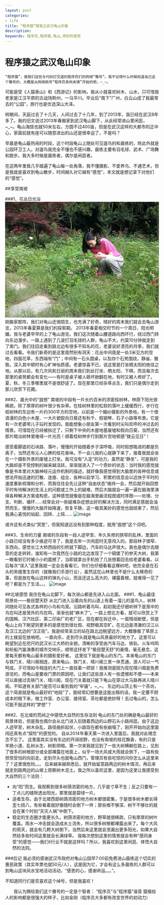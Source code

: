 ```yaml
---
layout: post
categories: 
- life 
title: “程序猿”随笔之武汉龟山印象
description: 
keywords: 程序员,程序猿,龟山,奇妙的感觉
---
```


程序猿之武汉龟山印象
==========
    “程序猿”，是我们这些与代码打交道的程序员们的网络“雅号”。我不记得什么时候知道自己这个雅号的，大概是从网络疯传“程序员卖肉夹馍”开始的吧，~_~。

可能是受《人猿泰山》和《西游记》的影响，我从小就喜欢树木、山水，只可惜我老家是江汉平原的古战场荆州，一马平川。毕业后“南下”广州，白云山成了我最常去的“公园”，旅行也是优选深山大泽。

转眼间，天庭过去了十几天，人间过去了十几年，到了2013年，我已经在武汉8年多了。我的旧文说过2013年春搬家到武汉龟山脚下，从此经常进山里闲逛， ~_~。龟山海拔也就50米左右，方圆不过400亩，但是在武汉这样的大都市的正中心，家面前就有座可以随意进出的山还是很幸运了，不是吗？

早晨是龟山最热闹的时段，这个时段龟山上随处可见遛鸟的和晨练的，除此外就是公园环卫工人。对遛鸟我完全不懂也不感兴趣，晨练主要有羽毛球、武术、广场舞和跑步。我大多时候是晨练者，偶尔是闲逛者。

在这两年里我几乎踏遍了龟山每一处角落，我不懂摄影、不爱养鸟、不通艺术，但是我就是喜欢到龟山散步，时间越久对它越有“感觉”，本文就是想记录下对他们的“感觉”。


##享受南坡

###1、花丛日光浴
![image](/resources/postimg/huacong.jpg)
刚搬家那阵，我们对龟山还很陌生，也充满了好奇，晴好的周末我们就会去龟山游览，2013年春夏算是我们的探索期。
2013年春夏相交时节的一个周日，阳光明媚，我与老婆早早的上了龟山游览。我们这次随着山腰道路向西环行，绕过西门转向东边漫步。一路上遇到了几波打羽毛球的人群，龟山不大，约莫10分钟就走到了南门。我们往回走看到路北边有很多不知名的花，老婆说好漂亮的月季，我们就过去看看。令我们新奇的是这里竟然别有洞天：花丛中间竟是一处3米见方的空地，四面花草，东西端有“门”；中间有一石头圆桌，以及四个石凳围绕，静谧、雅致。深入其中顿时有心旷神怡质感。老婆惊喜不已，说这里是打坐晒太阳的绝佳之地。从那以后，有几次风和日丽的周末我们到此打坐、晒太阳、下棋。而且每次去那里的桌凳都会有变化——有时是桌子被人砸坏掀翻在地，有时又被人修好了。夏、秋、冬三季哪里就不是很舒适了。现在那里已经杂草丛生，我们只是偶尔走到那儿欣赏下花圃。

###2、晨光中的“遐想”
南坡的中段有一片长约百米的浓密桂树林，林荫下阳光很稀疏，除了厚厚的树叶很少有杂草。在桂树林里的松软的落叶上缓缓西行，步行在桂树林的东边有一片约300平方的空地，以前是一个婚纱摄影的外景地，有一个很浪漫的白色小木屋、一大片塑胶向日葵还有秋千、假钢琴、石子小路等布景。它是有一次老婆带儿子玩时发现的。我能想象小朋友第一次看到时尖叫欢呼的冲过去的情景。可惜现在已经被拆迁了，只剩下中央的木屋地基废墟和假向日葵，当然还有那片暗淡树林里难得一片光亮！顺着桂树林步行到那片空地顿感“拨云见日”！

感受着脚底的石块路、落叶，慢慢的开始随着步子深呼吸，同时假想吸进的都是负离子，当然还有沁人心脾的桂花香味。不一会儿我的心就静下来了，接着我就会坐在一个摄影外景的废墟上打坐。我可没有“入定”的功力，虽然是“静坐”，可是我的大脑却是不受控制的越来越活跃，渐渐就进入了一个奇妙的状态：当时我的感觉就像是书本里对大脑神经元运作机制的描述，就好像我感觉得到大脑里的各种信息或想法开始迅速的打散、连接、组合，各种以前学习、积累的信息会以远快于平时的速度重新梳理和分析，而我往往会先让这种“自由状态”维持一会，然后就开始回想平时有待解决的生活上的问题或工作上的疑难，然后大脑就会一遍一遍在脑海里演绎各种解决方案或构思，这种感觉就像是在脑海里画流程图或时序图——处理、分支、判断、循环……经常会对一些疑难杂症想出好的解决方法，同时满足感就会油然而生，慢慢的大脑开始降速，恢复平静，这一极其美妙的感觉也就结束了，然后我满心喜悦的站起、回转、上班……
![image](http://)

或许这有点类似“冥思”，但我知道远没有到那种程度，就用“遐想”这个词吧。

###3、生命的力量
南坡的东段有一段人迹罕至、年久失修的狭窄的乱林，里面的小路已经没有多少痕迹可寻了，我是去年一次闲逛时无意闯入的。那段林子很窄、东西向，感觉长江大桥西段的引桥就下脚边，汽车的马达声很大。我也是偶尔去随意的走走转转，谁知有一次竟然在小路的北边发现了一个碉堡了的参天大树，我第一眼看到它时被小小的震撼了，当即就拿出手机拍了几张想着回去给老婆看看。以后每次“误入”这里我就一定会去看看它。你们也仔细看看这棵树吧，他完全是在石头的夹缝里生存的（就像我们手游行业），虽然这在山林里也不是什么太稀奇的事，但是放在龟山这样的弹丸小山，而且还这么高大的、裸露着根，就难得一见了吧？都是为了生活。。。
![image](http://)


##北坡感悟
我住在龟山北脚下，每次进山都是先进入山北面。
###1、龟山最佳观景处——极目楚天舒
从北门进入沿着向东的山道上有着一溜儿的遛鸟人，树林间随处可见各式各样的小鸟和鸟笼。沿路听着鸟叫，起初我还仔细听辨下是笼中的鸟在叫还是笼外的鸟在鸣，渐渐也就“麻木了”。一路上想北方看，就可以欣赏上下的国棉、汉汽社区、第二印染厂的老厂区，现在都在拆迁中，一面残垣断壁，但是龟山上向下眺望则更多的是感觉到很壮观、视野极其空旷。在北边是清澈的汉江以及汉江北边的“汉正街”。我是经常呆立的站在路北边眺望远方，大概像极了草原上的土拨鼠在放哨吧。
一直向东，走到尽头就是龟山风景最好的地方了。这里可以眺望到近在咫尺的武汉长江大桥的全貌，清晰的享受由汽车马达、铁轨、火车呜鸣和轮船汽笛演奏的城市交响乐，顺带这抒发下“极目楚天舒”的豪情，毫无悬念，这里每天都有龟山最多的摄影爱好者。
这里往下就是龟山的东门。本来龟山的东门与铁门关、晴川阁相连，原来龟山、铁门关、晴川阁三景一体贯通，游人可以一气呵成，子可惜如今相连的大门上一直挂着一把锁！我推测是因为现在晴川阁是免费游览的，而龟山是要收门票的原因吧，让我们这些游人有一些遗憾和不便——本来可以直接过去铁门关、晴川阁，现在门关着就只能下龟山在穿过大马路再进入晴川阁。不知道有关部门是否可以看到我的“牢骚”，~_~。
东边的山顶上有一个茶坊，这个简直就是龟山最好的“地段”了，我经常幻想要是这能出租的话，我一定要不顾成本的租下来，做工作室、办公室、接待室、茶社都是绝妙呀！去过龟山的，怎么可能不报这样的“梦想”？

###2、在北坡的荒岭之中感悟大自然的生存法则
龟山的东门处的确是龟山最好的观景体验，但是我也偶尔会从北门进入后随着西边的山野石头小路闲逛。由于这边人迹罕至，树木杂乱，路径曲折起伏，小路现在都有些崩塌了，刚开开始向这里面闯还真有点“探险”的感觉的。
自从2014年春天第一次进入里面后，我就对此境念念不忘了。
这里面其实没有东边的开阔视野，也没有南坡的桂花飘香，有的只是羊肠小道、乱树从生、树影阴暗。第一次来我就见到了一些大树横躺在路上，见到了很多的树根部分或全部裸露在地面上，似乎一场大风或大雨就会倒下，一路有些担惊受怕的向前走。走到尽头也就龟山西门，管理员有些吃惊的问你怎么从这里来了？这里很危险。。。
后来越来越熟悉后，就开始留意路两边的树木情况，再后来就走到路两边的山坡上观察树木泥土。我之所以喜欢这里，是因为这里让我感受到大自然的三个法则：
+ 向“阳”而生。我观察到很多树荫浓密的地方，几乎是寸草不生；反之只要有一丁点儿的缝隙透出阳光，那里就是碧绿一片。
+ 适者生存。由于北坡西部树荫浓密的地方树木都很密集，于是很多树木都长得歪七扭八，有些看着就好像随时会倒下一样；那些根不够深、树干不够壮的就会在某个时刻“天灾人祸”中倒下。
+ 稳定的生态圈才能更长久。树荫浓密的地方，野草就很稀疏，只有厚厚的树叶覆盖。雨水一冲击就会造成水土流失，所以很多树根都裸露出来了。每个大风的雨天，就会有几颗大树倒下。当然后来这里就会泄漏出更多阳光，如果大自然给多些时间这里就会长满绿草。
我每次想到这里的情景就会有种“感同身受”的感觉——我们it行业不就是这样吗？所以，我喜欢到这里闲逛、体悟大自然的法则。







###后记
我必须的感谢武汉市政府对龟山公园早7:00前免费进山晨练这个切实的惠民政策（其实年票也就50元/人），这是因为它，才会有这么多晨练的人群可以到龟山这块风水宝地活动活动，“感恩的心，感谢命运。。。”。

不知道同行们是否喜欢这个绰号，但是我喜欢！
    
    
　　我认为赐给我们这个雅号的一定是个智者：
“程序员”与“程序猿”谐音
猿猴给人的影响都是很强大的样子，比如金刚（程序员大多都有改变世界的初动力）


